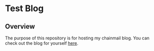 # Test Blog

## Overview

The purpose of this repository is for hosting my chainmail blog. You can check out the blog for yourself [here](https://moaatt2.github.io/test-blog/).
